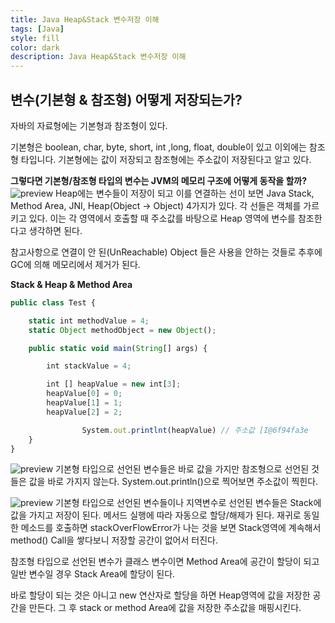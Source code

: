 ```yaml
---
title: Java Heap&Stack 변수저장 이해
tags: [Java]
style: fill
color: dark
description: Java Heap&Stack 변수저장 이해
---
```


## 변수(기본형 & 참조형) 어떻게 저장되는가?
자바의 자료형에는 기본형과 참조형이 있다.

기본형은 boolean, char, byte, short, int ,long, float, double이 있고 이외에는 참조형 타입니다. 기본형에는 값이 저장되고 참조형에는 주소값이 저장된다고 알고 있다.

**그렇다면 기본형/참조형 타입의 변수는 JVM의 메모리 구조에 어떻게 동작을 할까?**
![preview](https://s3.us-west-2.amazonaws.com/secure.notion-static.com/eb4c9c99-77b5-470d-bfa0-1c8f548ad1b6/Untitled.png?X-Amz-Algorithm=AWS4-HMAC-SHA256&X-Amz-Content-Sha256=UNSIGNED-PAYLOAD&X-Amz-Credential=AKIAT73L2G45EIPT3X45%2F20220310%2Fus-west-2%2Fs3%2Faws4_request&X-Amz-Date=20220310T131620Z&X-Amz-Expires=86400&X-Amz-Signature=c509653937d3faa3654edeb90a84fe6bd982eaa1c8493c52a0a77802ae6d3e2b&X-Amz-SignedHeaders=host&response-content-disposition=filename%20%3D%22Untitled.png%22&x-id=GetObject)
Heap에는 변수들이 저장이 되고 이를 연결하는 선이 보면 Java Stack, Method Area, JNI, Heap(Object → Object) 4가지가 있다. 각 선들은 객체를 가르키고 있다. 이는 각 영역에서 호출할 때 주소값를 바탕으로 Heap 영역에 변수를 참조한다고 생각하면 된다.

참고사항으로 연결이 안 된(UnReachable) Object 들은 사용을 안하는 것들로 추후에 GC에 의해 메모리에서 제거가 된다.

**Stack & Heap & Method Area**
```javascript
public class Test {

    static int methodValue = 4;
    static Object methodObject = new Object();

    public static void main(String[] args) {

        int stackValue = 4;

        int [] heapValue = new int[3];
        heapValue[0] = 0;
        heapValue[1] = 1;
        heapValue[2] = 2;

				System.out.printlnt(heapValue) // 주소값 [I@6f94fa3e
    }
}
```
![preview](https://s3.us-west-2.amazonaws.com/secure.notion-static.com/7591f3dd-61d2-40d6-99a0-6e0be9498c1e/%E1%84%89%E1%85%B3%E1%84%8F%E1%85%B3%E1%84%85%E1%85%B5%E1%86%AB%E1%84%89%E1%85%A3%E1%86%BA_2022-03-06_%E1%84%8B%E1%85%A9%E1%84%8C%E1%85%A5%E1%86%AB_11.17.58.png?X-Amz-Algorithm=AWS4-HMAC-SHA256&X-Amz-Content-Sha256=UNSIGNED-PAYLOAD&X-Amz-Credential=AKIAT73L2G45EIPT3X45%2F20220310%2Fus-west-2%2Fs3%2Faws4_request&X-Amz-Date=20220310T131625Z&X-Amz-Expires=86400&X-Amz-Signature=e9d1b29af0c124f6ddd2b3e6a87d21c99c9353499bde703601332295acb32fcf&X-Amz-SignedHeaders=host&response-content-disposition=filename%20%3D%22%25E1%2584%2589%25E1%2585%25B3%25E1%2584%258F%25E1%2585%25B3%25E1%2584%2585%25E1%2585%25B5%25E1%2586%25AB%25E1%2584%2589%25E1%2585%25A3%25E1%2586%25BA%25202022-03-06%2520%25E1%2584%258B%25E1%2585%25A9%25E1%2584%258C%25E1%2585%25A5%25E1%2586%25AB%252011.17.58.png%22&x-id=GetObject)
기본형 타입으로 선언된 변수들은 바로 값을 가지만 참조형으로 선언된 것들은 값을 바로 가지지 않는다. System.out.println()으로 찍어보면 주소값이 찍힌다.

![preview](https://s3.us-west-2.amazonaws.com/secure.notion-static.com/b95285e5-f492-44d9-aa01-465b85b3bea6/Untitled.png?X-Amz-Algorithm=AWS4-HMAC-SHA256&X-Amz-Content-Sha256=UNSIGNED-PAYLOAD&X-Amz-Credential=AKIAT73L2G45EIPT3X45%2F20220310%2Fus-west-2%2Fs3%2Faws4_request&X-Amz-Date=20220310T131628Z&X-Amz-Expires=86400&X-Amz-Signature=101c9914e459e80b29980137842b4df2f85e57cc1267eff9b99f1a1532b827b7&X-Amz-SignedHeaders=host&response-content-disposition=filename%20%3D%22Untitled.png%22&x-id=GetObject)
기본형 타입으로 선언된 변수들이나 지역변수로 선언된 변수들은 Stack에 값을 가지고 저장이 된다. 메서드 실행에 따라 자동으로 할당/해제가 된다. 재귀로 동일한 메소드를 호출하면 stackOverFlowError가 나는 것을 보면 Stack영역에 계속해서 method() Call을 쌓다보니 저장할 공간이 없어서 터진다.

참조형 타입으로 선언된 변수가 클래스 변수이면 Method Area에 공간이 할당이 되고 일반 변수일 경우 Stack Area에 할당이 된다.

바로 할당이 되는 것은 아니고 new 연산자로 할당을 하면 Heap영역에 값을 저장한 공간을 만든다. 그 후 stack or method Area에 값을 저장한 주소값을 매핑시킨다.
